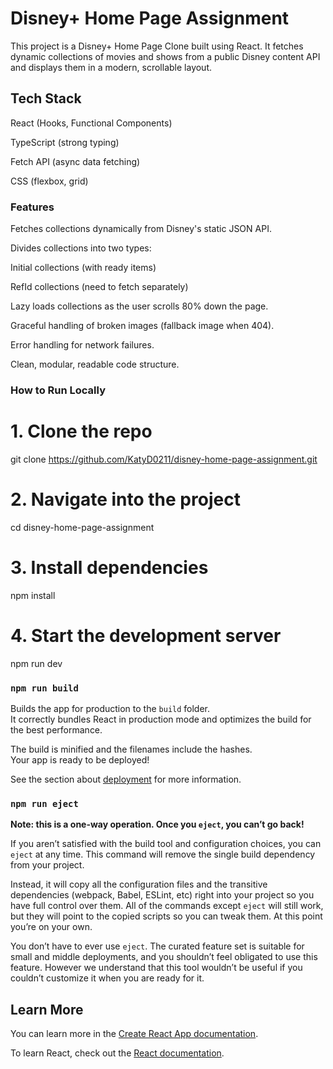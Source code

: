 # Disney+ Home Page Assignment

This project is a Disney+ Home Page Clone built using React.
It fetches dynamic collections of movies and shows from a public Disney content API and displays them in a modern, scrollable layout.

## Tech Stack

React (Hooks, Functional Components)

TypeScript (strong typing)

Fetch API (async data fetching)

CSS (flexbox, grid)

### Features

Fetches collections dynamically from Disney's static JSON API.

Divides collections into two types:

Initial collections (with ready items)

RefId collections (need to fetch separately)

Lazy loads collections as the user scrolls 80% down the page.

Graceful handling of broken images (fallback image when 404).

Error handling for network failures.

Clean, modular, readable code structure.

### How to Run Locally
# 1. Clone the repo
git clone https://github.com/KatyD0211/disney-home-page-assignment.git

# 2. Navigate into the project
cd disney-home-page-assignment

# 3. Install dependencies
npm install

# 4. Start the development server
npm run dev


### `npm run build`

Builds the app for production to the `build` folder.\
It correctly bundles React in production mode and optimizes the build for the best performance.

The build is minified and the filenames include the hashes.\
Your app is ready to be deployed!

See the section about [deployment](https://facebook.github.io/create-react-app/docs/deployment) for more information.

### `npm run eject`

**Note: this is a one-way operation. Once you `eject`, you can’t go back!**

If you aren’t satisfied with the build tool and configuration choices, you can `eject` at any time. This command will remove the single build dependency from your project.

Instead, it will copy all the configuration files and the transitive dependencies (webpack, Babel, ESLint, etc) right into your project so you have full control over them. All of the commands except `eject` will still work, but they will point to the copied scripts so you can tweak them. At this point you’re on your own.

You don’t have to ever use `eject`. The curated feature set is suitable for small and middle deployments, and you shouldn’t feel obligated to use this feature. However we understand that this tool wouldn’t be useful if you couldn’t customize it when you are ready for it.

## Learn More

You can learn more in the [Create React App documentation](https://facebook.github.io/create-react-app/docs/getting-started).

To learn React, check out the [React documentation](https://reactjs.org/).
